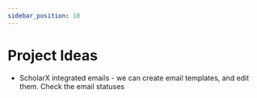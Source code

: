 ```yaml
---
sidebar_position: 10
---
```


# Project Ideas

* ScholarX integrated emails - we can create email templates, and edit them. Check the email statuses
